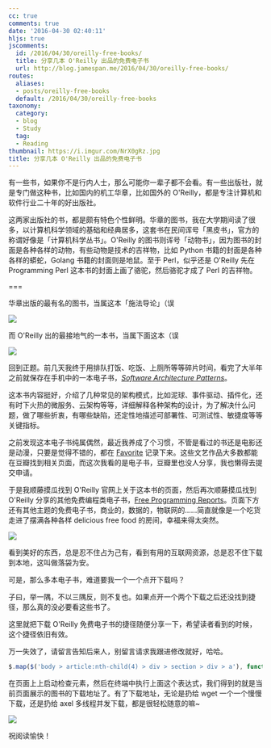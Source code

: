```yaml
---
cc: true
comments: true
date: '2016-04-30 02:40:11'
hljs: true
jscomments:
  id: /2016/04/30/oreilly-free-books/
  title: 分享几本 O'Reilly 出品的免费电子书
  url: http://blog.jamespan.me/2016/04/30/oreilly-free-books/
routes:
  aliases:
  - posts/oreilly-free-books
  default: /2016/04/30/oreilly-free-books
taxonomy:
  category:
  - blog
  - Study
  tag:
  - Reading
thumbnail: https://i.imgur.com/NrX0gRz.jpg
title: 分享几本 O'Reilly 出品的免费电子书
---
```


有一些书，如果你不是行内人士，那么可能你一辈子都不会看。有一些出版社，就是专门做这种书，比如国内的机工华章，比如国外的 O'Reilly，都是专注计算机和软件行业二十年的好出版社。

这两家出版社的书，都是颇有特色个性鲜明。华章的图书，我在大学期间读了很多，以计算机科学领域的基础和经典居多，这套书在民间诨号「黑皮书」，官方的称谓好像是「计算机科学丛书」。O'Reilly 的图书则诨号「动物书」，因为图书的封面是各种各样的动物，有些动物是技术的吉祥物，比如 Python 书籍的封面是各种各样的蟒蛇，Golang 书籍的封面则是地鼠。至于 Perl，似乎还是 O'Reilly 先在 Programming Perl 这本书的封面上画了骆驼，然后骆驼才成了 Perl 的吉祥物。

===



华章出版的最有名的图书，当属这本「施法导论」（误

![](https://i.imgur.com/7L1KiAL.jpg)

而 O'Reilly 出的最接地气的一本书，当属下面这本（误

![](https://i.imgur.com/aZEascJl.jpg)

回到正题。前几天我终于用排队打饭、吃饭、上厕所等等碎片时间，看完了大半年之前就保存在手机中的一本电子书，*[Software Architecture Patterns][1]*。

这本书内容挺好，介绍了几种常见的架构模式，比如泥球、事件驱动、插件化，还有时下火热的微服务、云架构等等，详细解释各种架构的设计，为了解决什么问题，做了哪些折衷，有哪些缺陷，还定性地描述可部署性、可测试性、敏捷度等等关键指标。

之前发现这本电子书纯属偶然，最近我养成了个习惯，不管是看过的书还是电影还是动漫，只要是觉得不错的，都在 [Favorite][2] 记录下来。这些文艺作品大多数都能在豆瓣找到相关页面，而这次我看的是电子书，豆瓣里也没人分享，我也懒得去提交申请。

于是我顺藤摸瓜找到 O'Reilly 官网上关于这本书的页面，然后再次顺藤摸瓜找到 O'Reilly 分享的其他免费编程类电子书，[Free Programming Reports][3]。页面下方还有其他主题的免费电子书，商业的，数据的，物联网的……简直就像是一个吃货走进了摆满各种各样 delicious free food 的房间，幸福来得太突然。

![](https://i.imgur.com/wFEdZ5a.jpg)

看到美好的东西，总是忍不住占为己有，看到有用的互联网资源，总是忍不住下载到本地，这叫做落袋为安。

可是，那么多本电子书，难道要我一个一个点开下载吗？

子曰，举一隅，不以三隅反，则不复也。如果点开一个两个下载之后还没找到捷径，那么真的没必要看这些书了。

这里就把下载 O'Reilly 免费电子书的捷径随便分享一下，希望读者看到的时候，这个捷径依旧有效。

万一失效了，请留言告知后来人，别留言请求我跟进修改就好，哈哈。

```js
$.map($('body > article:nth-child(4) > div > section > div > a'), function(e){return e.href.replace(/free/, "free/files").replace(/csp.*/, "pdf")})
```

在页面上上启动检查元素，然后在终端中执行上面这个表达式，我们得到的就是当前页面展示的图书的下载地址了。有了下载地址，无论是扔给 wget 一个一个慢慢下载，还是扔给 axel 多线程并发下载，都是很轻松随意的嘛~

![](https://i.imgur.com/txLqgnx.png)

祝阅读愉快！


[1]: http://www.oreilly.com/programming/free/software-architecture-patterns.csp
[2]: http://blog.jamespan.me/favorite/
[3]: http://www.oreilly.com/programming/free/